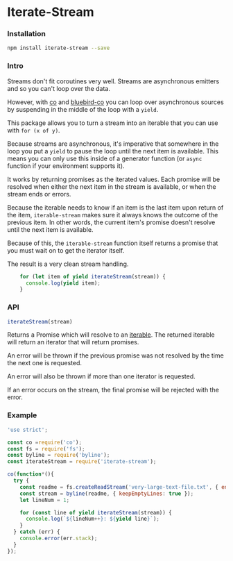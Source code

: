 # Iterate-Stream

### Installation

```sh
npm install iterate-stream --save
```

### Intro

Streams don't fit coroutines very well. Streams are asynchronous emitters and so you can't loop over the data.

However, with [co](https://github.com/tj/co) and [bluebird-co](https://github.com/novacrazy/bluebird-co) you can loop over asynchronous sources by suspending in the middle of the loop with a `yield`.

This package allows you to turn a stream into an iterable that you can use with `for (x of y)`.

Because streams are asynchronous, it's imperative that somewhere in the loop you put a `yield` to pause the loop until the next item is available. This means you can only use this inside of a generator function (or `async` function if your environment supports it).

It works by returning promises as the iterated values. Each promise will be resolved when either the next item in the stream is available, or when the stream ends or errors.

Because the iterable needs to know if an item is the last item upon return of the item, `iterable-stream` makes sure it always knows the outcome of the previous item. In other words, the current item's promise doesn't resolve until the next item is available.

Because of this, the `iterable-stream` function itself returns a promise that you must wait on to get the iterator itself.

The result is a very clean stream handling.

```js
    for (let item of yield iterateStream(stream)) {
      console.log(yield item);
    }
```

### API

```js
iterateStream(stream)
```
Returns a Promise which will resolve to an [iterable](https://developer.mozilla.org/en-US/docs/Web/JavaScript/Guide/Iterators_and_Generators#Iterables). The returned iterable will return an iterator that will return promises.

An error will be thrown if the previous promise was not resolved by the time the next one is requested.

An error will also be thrown if more than one iterator is requested.

If an error occurs on the stream, the final promise will be rejected with the error.

### Example

```js
'use strict';

const co =require('co');
const fs = require('fs');
const byline = require('byline');
const iterateStream = require('iterate-stream');

co(function*(){
  try {
    const readme = fs.createReadStream('very-large-text-file.txt', { encoding: 'utf8' });
    const stream = byline(readme, { keepEmptyLines: true });
    let lineNum = 1;

    for (const line of yield iterateStream(stream)) {
      console.log(`${lineNum++}: ${yield line}`);
    }
  } catch (err) {
    console.error(err.stack);
  }
});

```
